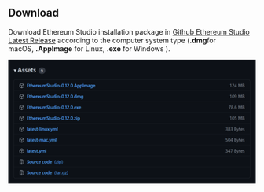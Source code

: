 ## Download

Download Ethereum Studio installation package in [Github Ethereum Studio Latest Release](https://github.com/ObsidianLabs/EthereumStudio/releases)  according to the computer system type (**.dmg**for macOS, **.AppImage** for Linux, **.exe** for Windows ).

![download-1](download-1.png)
